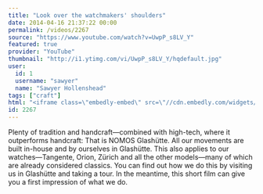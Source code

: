 ```yaml
---
title: "Look over the watchmakers' shoulders"
date: 2014-04-16 21:37:22 00:00
permalink: /videos/2267
source: "https://www.youtube.com/watch?v=UwpP_s8LV_Y"
featured: true
provider: "YouTube"
thumbnail: "http://i1.ytimg.com/vi/UwpP_s8LV_Y/hqdefault.jpg"
user:
  id: 1
  username: "sawyer"
  name: "Sawyer Hollenshead"
tags: ["craft"]
html: "<iframe class=\"embedly-embed\" src=\"//cdn.embedly.com/widgets/media.html?src=http%3A%2F%2Fwww.youtube.com%2Fembed%2FUwpP_s8LV_Y%3Fwmode%3Dtransparent%26feature%3Doembed&wmode=transparent&url=http%3A%2F%2Fwww.youtube.com%2Fwatch%3Fv%3DUwpP_s8LV_Y&image=http%3A%2F%2Fi1.ytimg.com%2Fvi%2FUwpP_s8LV_Y%2Fhqdefault.jpg&key=daaebf4d9cdd46779200162d0ca86e20&type=text%2Fhtml&schema=youtube\" width=\"854\" height=\"480\" scrolling=\"no\" frameborder=\"0\" allowfullscreen></iframe>"
id: 2267
---
```


Plenty of tradition and handcraft—combined with high-tech, where it outperforms handcraft: That is NOMOS Glashütte. All our movements are built in-house and by ourselves in Glashütte. This also applies to our watches—Tangente, Orion, Zürich and all the other models—many of which are already considered classics. You can find out how we do this by visiting us in Glashütte and taking a tour. In the meantime, this short film can give you a first impression of what we do.